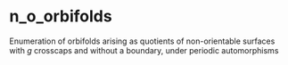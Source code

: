 # n_o_orbifolds
Enumeration of orbifolds arising as quotients of non-orientable surfaces with $g$ crosscaps and without a boundary, under periodic automorphisms
